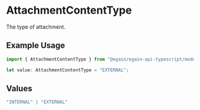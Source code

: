 # AttachmentContentType

The type of attachment.

## Example Usage

```typescript
import { AttachmentContentType } from "@egain/egain-api-typescript/models";

let value: AttachmentContentType = "EXTERNAL";
```

## Values

```typescript
"INTERNAL" | "EXTERNAL"
```